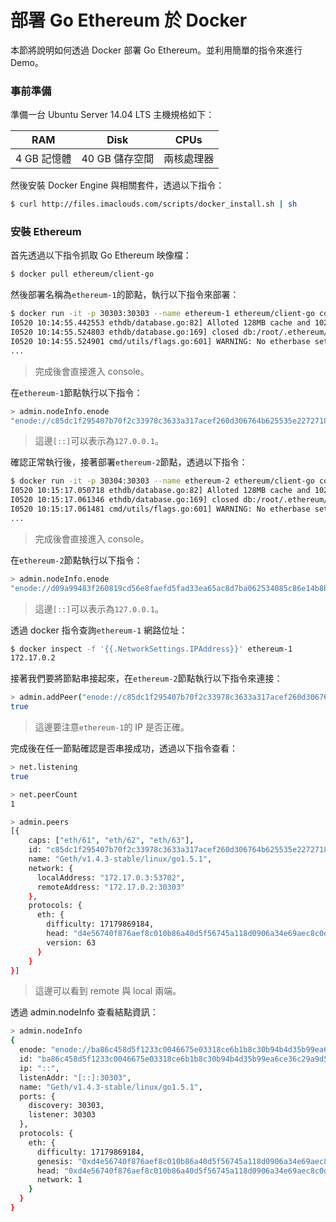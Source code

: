 # 部署 Go Ethereum 於 Docker
本節將說明如何透過 Docker 部署 Go Ethereum。並利用簡單的指令來進行 Demo。

### 事前準備
準備一台 Ubuntu Server 14.04 LTS 主機規格如下：

| RAM         | Disk            | CPUs       |
|-------------|-----------------|------------|
| 4 GB 記憶體 | 40 GB 儲存空間  | 兩核處理器 |

然後安裝 Docker Engine 與相關套件，透過以下指令：
```sh
$ curl http://files.imaclouds.com/scripts/docker_install.sh | sh
```

### 安裝 Ethereum
首先透過以下指令抓取 Go Ethereum 映像檔：
```sh
$ docker pull ethereum/client-go
```

然後部署名稱為```ethereum-1```的節點，執行以下指令來部署：
```sh
$ docker run -it -p 30303:30303 --name ethereum-1 ethereum/client-go console
I0520 10:14:55.442553 ethdb/database.go:82] Alloted 128MB cache and 1024 file handles to /root/.ethereum/chaindata
I0520 10:14:55.524803 ethdb/database.go:169] closed db:/root/.ethereum/chaindata
I0520 10:14:55.524901 cmd/utils/flags.go:601] WARNING: No etherbase set and no accounts found as default
...
```
> 完成後會直接進入 console。

在```ethereum-1```節點執行以下指令：
```sh
> admin.nodeInfo.enode
"enode://c85dc1f295407b70f2c33978c3633a317acef260d306764b625535e2272718bf8331162c073c64727f4301fec712c10e57e14db194474343abc7805bf16bdb88@[::]:30303"
```
> 這邊```[::]```可以表示為```127.0.0.1```。

確認正常執行後，接著部署```ethereum-2```節點，透過以下指令：
```sh
$ docker run -it -p 30304:30303 --name ethereum-2 ethereum/client-go console
I0520 10:15:17.050718 ethdb/database.go:82] Alloted 128MB cache and 1024 file handles to /root/.ethereum/chaindata
I0520 10:15:17.061346 ethdb/database.go:169] closed db:/root/.ethereum/chaindata
I0520 10:15:17.061481 cmd/utils/flags.go:601] WARNING: No etherbase set and no accounts found as default
...
```
> 完成後會直接進入 console。

在```ethereum-2```節點執行以下指令：
```sh
> admin.nodeInfo.enode
"enode://d09a99483f260819cd56e8faefd5fad33ea65ac8d7ba062534085c86e14b8b926bd190c67a50272195afbb432d17afc027d78551b9a7494c036bd4366d7f00ff@[::]:30303"
```
> 這邊```[::]```可以表示為```127.0.0.1```。

透過 docker 指令查詢```ethereum-1``` 網路位址：
```sh
$ docker inspect -f '{{.NetworkSettings.IPAddress}}' ethereum-1
172.17.0.2
```

接著我們要將節點串接起來，在```ethereum-2```節點執行以下指令來連接：
```sh
> admin.addPeer("enode://c85dc1f295407b70f2c33978c3633a317acef260d306764b625535e2272718bf8331162c073c64727f4301fec712c10e57e14db194474343abc7805bf16bdb88@172.17.0.2:30303")
true
```
> 這邊要注意```ethereum-1```的 IP 是否正確。

完成後在任一節點確認是否串接成功，透過以下指令查看：
```sh
> net.listening
true

> net.peerCount
1

> admin.peers
[{
    caps: ["eth/61", "eth/62", "eth/63"],
    id: "c85dc1f295407b70f2c33978c3633a317acef260d306764b625535e2272718bf8331162c073c64727f4301fec712c10e57e14db194474343abc7805bf16bdb88",
    name: "Geth/v1.4.3-stable/linux/go1.5.1",
    network: {
      localAddress: "172.17.0.3:53702",
      remoteAddress: "172.17.0.2:30303"
    },
    protocols: {
      eth: {
        difficulty: 17179869184,
        head: "d4e56740f876aef8c010b86a40d5f56745a118d0906a34e69aec8c0db1cb8fa3",
        version: 63
      }
    }
}]
```
> 這邊可以看到 remote 與 local 兩端。

透過 admin.nodeInfo 查看結點資訊：
```sh
> admin.nodeInfo
{
  enode: "enode://ba86c458d5f1233c0046675e03318ce6b1b8c30b94b4d35b99ea6ce36c29a9d5175698c31b941ce39a2c986dc6eaf51e4d6fa4441ad8013c22c3a364e43c5fff@[::]:30303",
  id: "ba86c458d5f1233c0046675e03318ce6b1b8c30b94b4d35b99ea6ce36c29a9d5175698c31b941ce39a2c986dc6eaf51e4d6fa4441ad8013c22c3a364e43c5fff",
  ip: "::",
  listenAddr: "[::]:30303",
  name: "Geth/v1.4.3-stable/linux/go1.5.1",
  ports: {
    discovery: 30303,
    listener: 30303
  },
  protocols: {
    eth: {
      difficulty: 17179869184,
      genesis: "0xd4e56740f876aef8c010b86a40d5f56745a118d0906a34e69aec8c0db1cb8fa3",
      head: "0xd4e56740f876aef8c010b86a40d5f56745a118d0906a34e69aec8c0db1cb8fa3",
      network: 1
    }
  }
}
```
